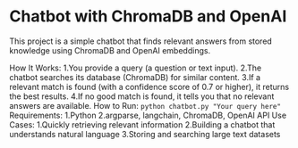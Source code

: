 # Chatbot with ChromaDB and OpenAI
This project is a simple chatbot that finds relevant answers from stored knowledge using ChromaDB and OpenAI embeddings.

How It Works:
1.You provide a query (a question or text input).
2.The chatbot searches its database (ChromaDB) for similar content.
3.If a relevant match is found (with a confidence score of 0.7 or higher), it returns the best results.
4.If no good match is found, it tells you that no relevant answers are available.
How to Run:
``` python chatbot.py "Your query here" ```
Requirements:
1.Python
2.argparse, langchain, ChromaDB, OpenAI API
Use Cases:
1.Quickly retrieving relevant information
2.Building a chatbot that understands natural language
3.Storing and searching large text datasets
